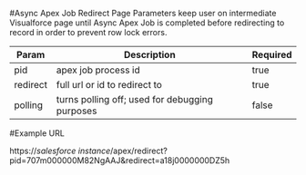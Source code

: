 #Async Apex Job Redirect Page Parameters
keep user on intermediate Visualforce page until Async Apex Job is completed before redirecting to record in order to prevent row lock errors.

Param  | Description | Required
------ | ----------- | --------
pid | apex job process id | true
redirect | full url or id to redirect to | true
polling |turns polling off; used for debugging purposes | false

#Example URL

https://*salesforce instance*/apex/redirect?pid=707m000000M82NgAAJ&redirect=a18j0000000DZ5h
